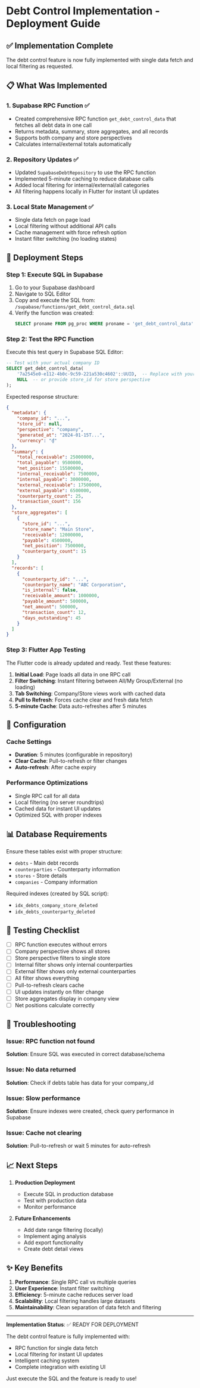 # Debt Control Implementation - Deployment Guide

## ✅ Implementation Complete

The debt control feature is now fully implemented with single data fetch and local filtering as requested.

## 📋 What Was Implemented

### 1. **Supabase RPC Function** ✅
- Created comprehensive RPC function `get_debt_control_data` that fetches all debt data in one call
- Returns metadata, summary, store aggregates, and all records
- Supports both company and store perspectives
- Calculates internal/external totals automatically

### 2. **Repository Updates** ✅
- Updated `SupabaseDebtRepository` to use the RPC function
- Implemented 5-minute caching to reduce database calls
- Added local filtering for internal/external/all categories
- All filtering happens locally in Flutter for instant UI updates

### 3. **Local State Management** ✅
- Single data fetch on page load
- Local filtering without additional API calls
- Cache management with force refresh option
- Instant filter switching (no loading states)

## 🚀 Deployment Steps

### Step 1: Execute SQL in Supabase

1. Go to your Supabase dashboard
2. Navigate to SQL Editor
3. Copy and execute the SQL from: `/supabase/functions/get_debt_control_data.sql`
4. Verify the function was created:
   ```sql
   SELECT proname FROM pg_proc WHERE proname = 'get_debt_control_data';
   ```

### Step 2: Test the RPC Function

Execute this test query in Supabase SQL Editor:

```sql
-- Test with your actual company ID
SELECT get_debt_control_data(
    '7a2545e0-e112-4b0c-9c59-221a530c4602'::UUID,  -- Replace with your company_id
    NULL  -- or provide store_id for store perspective
);
```

Expected response structure:
```json
{
  "metadata": {
    "company_id": "...",
    "store_id": null,
    "perspective": "company",
    "generated_at": "2024-01-15T...",
    "currency": "₫"
  },
  "summary": {
    "total_receivable": 25000000,
    "total_payable": 9500000,
    "net_position": 15500000,
    "internal_receivable": 7500000,
    "internal_payable": 3000000,
    "external_receivable": 17500000,
    "external_payable": 6500000,
    "counterparty_count": 25,
    "transaction_count": 156
  },
  "store_aggregates": [
    {
      "store_id": "...",
      "store_name": "Main Store",
      "receivable": 12000000,
      "payable": 4500000,
      "net_position": 7500000,
      "counterparty_count": 15
    }
  ],
  "records": [
    {
      "counterparty_id": "...",
      "counterparty_name": "ABC Corporation",
      "is_internal": false,
      "receivable_amount": 1000000,
      "payable_amount": 500000,
      "net_amount": 500000,
      "transaction_count": 12,
      "days_outstanding": 45
    }
  ]
}
```

### Step 3: Flutter App Testing

The Flutter code is already updated and ready. Test these features:

1. **Initial Load**: Page loads all data in one RPC call
2. **Filter Switching**: Instant filtering between All/My Group/External (no loading)
3. **Tab Switching**: Company/Store views work with cached data
4. **Pull to Refresh**: Forces cache clear and fresh data fetch
5. **5-minute Cache**: Data auto-refreshes after 5 minutes

## 🔧 Configuration

### Cache Settings
- **Duration**: 5 minutes (configurable in repository)
- **Clear Cache**: Pull-to-refresh or filter changes
- **Auto-refresh**: After cache expiry

### Performance Optimizations
- Single RPC call for all data
- Local filtering (no server roundtrips)
- Cached data for instant UI updates
- Optimized SQL with proper indexes

## 📊 Database Requirements

Ensure these tables exist with proper structure:
- `debts` - Main debt records
- `counterparties` - Counterparty information
- `stores` - Store details
- `companies` - Company information

Required indexes (created by SQL script):
- `idx_debts_company_store_deleted`
- `idx_debts_counterparty_deleted`

## 🧪 Testing Checklist

- [ ] RPC function executes without errors
- [ ] Company perspective shows all stores
- [ ] Store perspective filters to single store
- [ ] Internal filter shows only internal counterparties
- [ ] External filter shows only external counterparties
- [ ] All filter shows everything
- [ ] Pull-to-refresh clears cache
- [ ] UI updates instantly on filter change
- [ ] Store aggregates display in company view
- [ ] Net positions calculate correctly

## 🐛 Troubleshooting

### Issue: RPC function not found
**Solution**: Ensure SQL was executed in correct database/schema

### Issue: No data returned
**Solution**: Check if debts table has data for your company_id

### Issue: Slow performance
**Solution**: Ensure indexes were created, check query performance in Supabase

### Issue: Cache not clearing
**Solution**: Pull-to-refresh or wait 5 minutes for auto-refresh

## 📈 Next Steps

1. **Production Deployment**
   - Execute SQL in production database
   - Test with production data
   - Monitor performance

2. **Future Enhancements**
   - Add date range filtering (locally)
   - Implement aging analysis
   - Add export functionality
   - Create debt detail views

## ✨ Key Benefits

1. **Performance**: Single RPC call vs multiple queries
2. **User Experience**: Instant filter switching
3. **Efficiency**: 5-minute cache reduces server load
4. **Scalability**: Local filtering handles large datasets
5. **Maintainability**: Clean separation of data fetch and filtering

---

**Implementation Status**: ✅ READY FOR DEPLOYMENT

The debt control feature is fully implemented with:
- RPC function for single data fetch
- Local filtering for instant UI updates  
- Intelligent caching system
- Complete integration with existing UI

Just execute the SQL and the feature is ready to use!